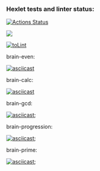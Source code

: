 ### Hexlet tests and linter status:

[![Actions Status](https://github.com/Aleksandr-Bondarev/frontend-project-lvl1/workflows/hexlet-check/badge.svg)](https://github.com/Aleksandr-Bondarev/frontend-project-lvl1/actions)

<a href="https://codeclimate.com/github/codeclimate/codeclimate/maintainability"><img src="https://api.codeclimate.com/v1/badges/a99a88d28ad37a79dbf6/maintainability" /></a>

[![toLint](https://github.com/Aleksandr-Bondarev/frontend-project-lvl1/actions/workflows/toLint.yml/badge.svg)](https://github.com/Aleksandr-Bondarev/frontend-project-lvl1/actions/workflows/toLint.yml)

brain-even:

[![asciicast](https://asciinema.org/a/6x9xXUy16ZjgmL2GTPr7Mix6f.svg)](https://asciinema.org/a/6x9xXUy16ZjgmL2GTPr7Mix6f)

brain-calc:

[![asciicast](https://asciinema.org/a/oQCI7hyhvUvL67ZRiMMx8NJLO.svg)](https://asciinema.org/a/oQCI7hyhvUvL67ZRiMMx8NJLO)

brain-gcd:

[![asciicast](https://asciinema.org/a/e0MCchvrUs7Lprki26zPuSUHG.svg)](https://asciinema.org/a/e0MCchvrUs7Lprki26zPuSUHG);

brain-progression:

[![asciicast](https://asciinema.org/a/TRZFHxSRaGLFFUshLopSMPtwv.svg)](https://asciinema.org/a/TRZFHxSRaGLFFUshLopSMPtwv);

brain-prime:

[![asciicast](https://asciinema.org/a/dfBxAe1C8CbV7WVqTPjpfkwC7.svg)](https://asciinema.org/a/dfBxAe1C8CbV7WVqTPjpfkwC7);
